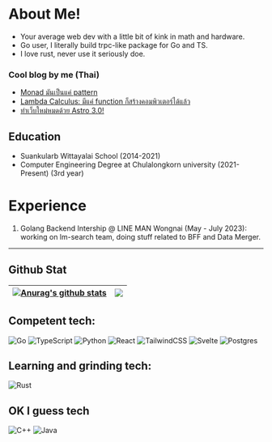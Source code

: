 # About Me!

- Your average web dev with a little bit of kink in math and hardware.
- Go user, I literally build trpc-like package for Go and TS.
- I love rust, never use it seriously doe.

### Cool blog by me (Thai)
- [Monad มันเป็นแค่ pattern](https://pkpt.dev/blog/monad-101)
- [Lambda Calculus: มีแค่ function ก็สร้างคอมพิวเตอร์ได้แล้ว](https://pkpt.dev/blog/lambda-calculus)
- [ทำเว็บใหม่หมดด้วย Astro 3.0!](https://pkpt.dev/blog/astro-new-site)

## Education

-   Suankularb Wittayalai School (2014-2021)
-   Computer Engineering Degree at Chulalongkorn university (2021-Present) (3rd year)

# Experience
1.  Golang Backend Intership @ LINE MAN Wongnai (May - July 2023): working on lm-search team, doing stuff related to BFF and Data Merger. 
---

## Github Stat

| <a href="https://github.com/anuraghazra/github-readme-stats"><img align="center" src="https://github-readme-stats.vercel.app/api?username=OnFireByte&show_icons=true&theme=buefy&hide_border=true" alt="Anurag's github stats" /></a> | <a href="https://github.com/anuraghazra/github-readme-stats"><img align="center" src="https://github-readme-stats.vercel.app/api/top-langs/?username=OnFireByte&layout=compact&theme=buefy&hide_border=true&hide=html,SCSS,CSS,java&exclude_repo=.dotfiles,embed-lab-final-hardware" /></a> |
| ------------------------------------------------------------------------------------------------------------------------------------------------------------------------------------------------------------------------------------- | ------------------------------------------------------------------------------------------------------------------------------------------------------------------------------------------------------------------- |

## Competent tech:
![Go](https://img.shields.io/badge/go-%2300ADD8.svg?style=for-the-badge&logo=go&logoColor=white)
![TypeScript](https://img.shields.io/badge/typescript-%23007ACC.svg?style=for-the-badge&logo=typescript&logoColor=white)
![Python](https://img.shields.io/badge/python-3670A0?style=for-the-badge&logo=python&logoColor=ffdd54)
![React](https://img.shields.io/badge/react-%2320232a.svg?style=for-the-badge&logo=react&logoColor=%2361DAFB)
![TailwindCSS](https://img.shields.io/badge/tailwindcss-%2338B2AC.svg?style=for-the-badge&logo=tailwind-css&logoColor=white)
![Svelte](https://img.shields.io/badge/svelte-%23f1413d.svg?style=for-the-badge&logo=svelte&logoColor=white)
![Postgres](https://img.shields.io/badge/postgres-%23316192.svg?style=for-the-badge&logo=postgresql&logoColor=white)

## Learning and grinding tech:
![Rust](https://img.shields.io/badge/rust-%23000000.svg?style=for-the-badge&logo=rust&logoColor=white)

## OK I guess tech
![C++](https://img.shields.io/badge/c++-%2300599C.svg?style=for-the-badge&logo=c%2B%2B&logoColor=white)
![Java](https://img.shields.io/badge/java-%23ED8B00.svg?style=for-the-badge&logo=java&logoColor=white)
